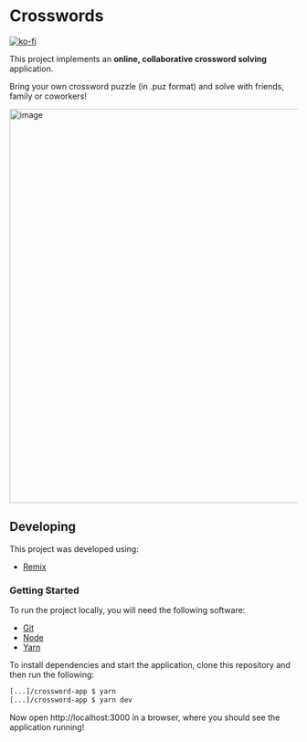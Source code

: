 # Crosswords

[![ko-fi](https://ko-fi.com/img/githubbutton_sm.svg)](https://ko-fi.com/C0C2RO28J)

This project implements an **online, collaborative crossword solving** application.

Bring your own crossword puzzle (in .puz format) and solve with friends, family or coworkers!

<img width="690" alt="image" src="https://github.com/ajhyndman/crossword-app/assets/11449340/ae0cafca-2129-4197-a829-54e15e584e7f">

## Developing

This project was developed using:

  - [Remix](https://remix.run/)

### Getting Started

To run the project locally, you will need the following software:

  - [Git](https://git-scm.com/)
  - [Node](https://nodejs.org/en/)
  - [Yarn](https://yarnpkg.com/)

To install dependencies and start the application, clone this repository and then run the following:

```bash
[...]/crossword-app $ yarn
[...]/crossword-app $ yarn dev
```

Now open http://localhost:3000 in a browser, where you should see the application running!
